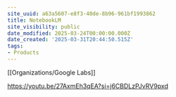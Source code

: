```yaml
---
site_uuid: a63a5607-e8f3-40de-8b96-961bf1993862
title: NotebookLM
site_visibility: public
date_modified: 2025-03-24T00:00:00.000Z
date_created: '2025-03-31T20:44:50.515Z'
tags:
- Products
---
```










[[Organizations/Google Labs]]

https://youtu.be/27AxmEh3qEA?si=j6CBDLzPJvRV9pxd